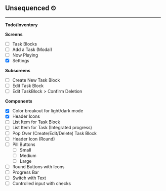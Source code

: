 ## Unsequenced ⏲

----
__Todo/Inventory__

**Screens**
* [ ] Task Blocks
* [ ] Add a Task (Modal)
* [ ] Now Playing
* [x] Settings

**Subscreens**
* [ ] Create New Task Block
* [ ] Edit Task Block
* [ ] Edit TaskBlock > Confirm Deletion

**Components**
* [x] Color breakout for light/dark mode
* [x] Header Icons
* [ ] List Item for Task Block
* [ ] List Item for Task (Integrated progress)
* [ ] Pop Over (Create/Edit/Delete) Task Block
* [ ] Header Icon (Round)
* [ ] Pill Buttons
    * [ ] Small
    * [ ] Medium
    * [ ] Large
* [ ] Round Buttons with Icons
* [ ] Progress Bar
* [ ] Switch with Text
* [ ] Controlled input with checks

